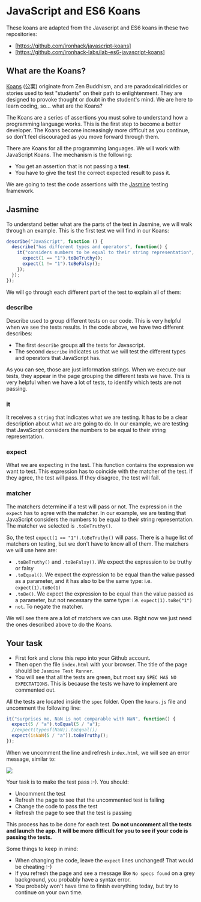 
# JavaScript and ES6 Koans

These koans are adapted from the Javascript and ES6 koans in these two repositories:
- [https://github.com/ironhack/javascript-koans]
- [https://github.com/ironhack-labs/lab-es6-javascript-koans]


## What are the Koans?

[Koans](https://en.wikipedia.org/wiki/K%C5%8Dan) (公案) originate from Zen Buddhism, and are paradoxical riddles or stories used to test "students" on their path to enlightenment. They are designed to provoke thought or doubt in the student's mind. We are here to learn coding, so... what are the Koans?

The Koans are a series of assertions you must solve to understand how a programming language works. This is the first step to become a better developer. The Koans become increasingly more difficult as you continue, so don't feel discouraged as you move forward through them.

There are Koans for all the programming languages. We will work with JavaScript Koans. The mechanism is the following:

- You get an assertion that is not passing a **test**.
- You have to give the test the correct expected result to pass it.

We are going to test the code assertions with the [Jasmine](http://jasmine.github.io/) testing framework.


## Jasmine

To understand better what are the parts of the test in Jasmine, we will walk through an example. This is the first test we will find in our Koans:

```javascript
describe("JavaScript", function () {
  describe("has different types and operators", function() {
    it("considers numbers to be equal to their string representation", function() {
      expect(1 == "1").toBeTruthy();
      expect(1 != "1").toBeFalsy();
    });
  });
});
```

We will go through each different part of the test to explain all of them:

### describe

Describe used to group different tests on our code. This is very helpful when we see the tests results. In the code above, we have two different describes:

- The first `describe` groups **all** the tests for Javascript. 
- The second `describe` indicates us that we will test the different types and operators that JavaScript has.

As you can see, those are just information strings. When we execute our tests, they appear in the page grouping the different tests we have. This is very helpful when we have a lot of tests, to identify which tests are not passing.

### it

It receives a `string` that indicates what we are testing. It has to be a clear description about what we are going to do. In our example, we are testing that JavaScript considers the numbers to be equal to their string representation.

### expect

What we are expecting in the test. This function contains the expression we want to test. This expression has to coincide with the matcher of the test. If they agree, the test will pass. If they disagree, the test will fail.

### matcher

The matchers determine if a test will pass or not. The expression in the `expect` has to agree with the matcher. In our example, we are testing that JavaScript considers the numbers to be equal to their string representation. The matcher we selected is `.toBeTruthy()`.

So, the test `expect(1 == "1").toBeTruthy()` will pass. There is a huge list of matchers on testing, but we don't have to know all of them. The matchers we will use here are:

- `.toBeTruthy()` and `.toBeFalsy()`. We expect the expression to be truthy or falsy
- `.toEqual()`. We expect the expression to be equal than the value passed as a parameter, and it has also to be the same type: i.e. `expect(1).toBe(1)`
- `.toBe()`. We expect the expression to be equal than the value passed as a parameter, but not necessary the same type: i.e. `expect(1).toBe("1")`
- `not`. To negate the matcher.

We will see there are a lot of matchers we can use. Right now we just need the ones described above to do the Koans.



## Your task

- First fork and clone this repo into your Github account. 
- Then open the file `index.html` with your browser. The title of the page should be `Jasmine Test Runner`.
- You will see that all the tests are green, but most say `SPEC HAS NO EXPECTATIONS`. This is because the tests we have to implement are commented out.

All the tests are located inside the `spec` folder. Open the `koans.js` file and uncomment the following line:

```javascript
it("surprises me, NaN is not comparable with NaN", function() {
  expect(5 / "a").toEqual(5 / "a");
  //expect(typeof(NaN)).toEqual();
  expect(isNaN(5 / "a")).toBeTruthy();
});
```

When we uncomment the line and refresh `index.html`, we will see an error message, similar to:

![](https://i.imgur.com/6aOBOPf.png)

Your task is to make the test pass :-). You should:

- Uncomment the test
- Refresh the page to see that the uncommented test is failing
- Change the code to pass the test
- Refresh the page to see that the test is passing


This process has to be done for each test. **Do not uncomment all the tests and launch the app. It will be more difficult for you to see if your code is passing the tests.**

Some things to keep in mind:
- When changing the code, leave the `expect` lines unchanged! That would be cheating :-)
- If you refresh the page and see a message like `No specs found` on a grey background, you probably have a syntax error.
- You probably won't have time to finish everything today, but try to continue on your own time.
